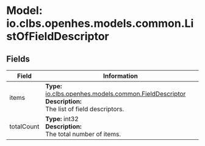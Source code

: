 # Model: io.clbs.openhes.models.common.ListOfFieldDescriptor

## Fields

| Field | Information |
| --- | --- |
| items | <b>Type:</b> [io.clbs.openhes.models.common.FieldDescriptor](model-io-clbs-openhes-models-common-fielddescriptor.md)<br><b>Description:</b><br>The list of field descriptors. |
| totalCount | <b>Type:</b> int32<br><b>Description:</b><br>The total number of items. |

